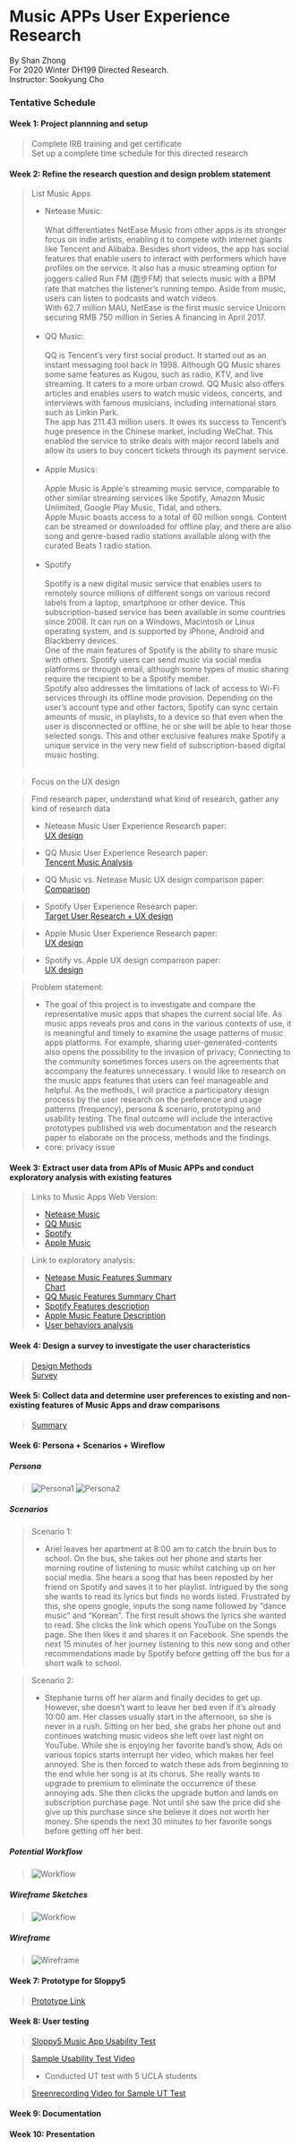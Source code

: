 Music APPs User Experience Research
============================
By Shan Zhong <br>
For 2020 Winter DH199 Directed Research. <br>
Instructor: Sookyung Cho

### Tentative Schedule
#### Week 1: Project plannning and setup
> Complete IRB training and get certificate <br>
> Set up a complete time schedule for this directed research <br>

#### Week 2: Refine the research question and design problem statement
> List Music Apps <br>
>* Netease Music:<br> <br>
What differentiates NetEase Music from other apps is its stronger focus on indie artists, enabling it to compete with internet giants like Tencent and Alibaba. Besides short videos, the app has social features that enable users to interact with performers which have profiles on the service. It also has a music streaming option for joggers called Run FM (跑步FM) that selects music with a BPM rate that matches the listener’s running tempo. Aside from music, users can listen to podcasts and watch videos.<br>
With 62.7 million MAU, NetEase is the first music service Unicorn securing RMB 750 million in Series A financing in April 2017.<br> <br>
>* QQ Music:<br> <br>
QQ is Tencent’s very first social product. It started out as an instant messaging tool back in 1998. Although QQ Music shares some  same features as Kugou, such as radio, KTV, and live streaming. It caters to a more urban crowd. QQ Music also offers articles and enables users to watch music videos, concerts, and interviews with famous musicians, including international stars such as Linkin Park.<br>
The app has 211.43 million users. It owes its success to Tencent’s huge presence in the Chinese market, including WeChat. This enabled the service to strike deals with major record labels and allow its users to buy concert tickets through its payment service.<br> <br>
>* Apple Musics:<br> <br>
Apple Music is Apple's streaming music service, comparable to other similar streaming services like Spotify, Amazon Music Unlimited, Google Play Music, Tidal, and others.<br>
Apple Music boasts access to a total of 60 million songs. Content can be streamed or downloaded for offline play, and there are also song and genre-based radio stations available along with the curated Beats 1 radio station. <br> <br>
>* Spotify <br> <br>
Spotify is a new digital music service that enables users to remotely source millions of different songs on various record labels from a laptop, smartphone or other device. This subscription-based service has been available in some countries since 2008. It can run on a Windows, Macintosh or Linux operating system, and is supported by iPhone, Android and Blackberry devices.<br>
One of the main features of Spotify is the ability to share music with others. Spotify users can send music via social media platforms or through email, although some types of music sharing require the recipient to be a Spotify member.<br>
Spotify also addresses the limitations of lack of access to Wi-Fi services through its offline mode provision. Depending on the user’s account type and other factors, Spotify can sync certain amounts of music, in playlists, to a device so that even when the user is disconnected or offline, he or she will be able to hear those selected songs. This and other exclusive features make Spotify a unique service in the very new field of subscription-based digital music hosting.<br> <br>

> Focus on the UX design <br>

> Find research paper, understand what kind of research, gather any kind of research data <br>
>* Netease Music User Experience Research paper:<br>
>[UX design](https://drive.google.com/file/d/1yW60P6aDQPjXHUzsspinbbJnIV_9zMAN/view?usp=sharing) <br>

>* QQ Music User Experience Research paper:<br>
>[Tencent Music Analysis](https://musicindustryblog.wordpress.com/tag/qq-music/)<br>

>* QQ Music vs. Netease Music UX design comparison paper: <br>
>[Comparison](https://soundcharts.com/blog/music-market-focus-china-part-1) <br>

>* Spotify User Experience Research paper:<br>
>[Target User Research + UX design](http://judykosowsky.com/spotify) <br>

>* Apple Music User Experience Research paper:<br>
>[UX design](https://aarthipadmanabhan.com/apple-music) <br>

>* Spotify vs. Apple UX design comparison paper:<br>
>[UX design](https://usabilitygeek.com/ux-case-study-spotify-vs-apple-music-mobile-apps/) <br>

> Problem statement: <br>
>* The goal of this project is to investigate and compare the representative music apps that shapes the current social life.
As music apps reveals pros and cons in the various contexts of use, it is meaningful and timely to examine the usage patterns of music apps platforms. For example, sharing user-generated-contents also opens the possibility to the invasion of privacy; Connecting to the community sometimes forces users on the agreements that accompany the features unnecessary. I would like to research on the music apps features that users can feel manageable and helpful. As the methods, I will practice a participatory design process by the user research on the preference and usage patterns (frequency), persona & scenario, prototyping and usability testing. The final outcome will include the interactive prototypes published via web documentation and the research paper to elaborate on the process, methods and the findings.
>* core: privacy issue 

#### Week 3: Extract user data from APIs of Music APPs and conduct exploratory analysis with existing features
> Links to Music Apps Web Version:
>* [Netease Music](https://music.163.com/) <br>
>* [QQ Music](https://y.qq.com/) <br>
>* [Spotify](https://open.spotify.com/) <br>
>* [Apple Music](https://www.apple.com/apple-music/) <br>

> Link to exploratory analysis:
>* [Netease Music Features Summary](https://github.com/ShanZ3/UX-Research-2020/blob/master/NetEase%20Music%20App%20Description.pdf) <br>
[Chart](https://github.com/ShanZ3/UX-Research-2020/blob/master/netease_music_features.png)<br>
>* [QQ Music Features Summary Chart](https://github.com/ShanZ3/UX-Research-2020/blob/master/qq_music_features.jpg) <br>
>* [Spotify Features description](https://support.spotify.com/us/using_spotify/features/) <br>
>* [Apple Music Feature Description](https://github.com/ShanZ3/UX-Research-2020/blob/master/Apple%20Music%20description.pdf) <br>
>* [User behaviors analysis](https://github.com/ShanZ3/UX-Research-2020/blob/master/EA.pdf) <br>

#### Week 4: Design a survey to investigate the user characteristics 

> [Design Methods](https://docs.google.com/document/d/1CVfSZMHEYXDiZzQz2oNOvyCaknkcAH1wCLUS0uwzY28/edit?usp=sharing)<br>
> [Survey](https://forms.gle/1ZU5pQBPSYBsqZxQ9)<br>

#### Week 5: Collect data and determine user preferences to existing and non-existing features of Music Apps and draw comparisons

>[Summary](https://docs.google.com/document/d/1Px-DzyQgYkvHB6H2gtKOkeWHcqVx4vhnXL4PO85fzHA/edit?usp=sharing)

#### Week 6: Persona + Scenarios + Wireflow
##### Persona 
> ![Persona1](https://github.com/ShanZ3/UX-Research-2020/blob/master/persona1.png)
> ![Persona2](https://github.com/ShanZ3/UX-Research-2020/blob/master/Persona2.png)

##### Scenarios
> Scenario 1: <br>
>* Ariel leaves her apartment at 8:00 am to catch the bruin bus to school. On the bus, she takes out her phone and starts her morning routine of listening to music whilst catching up on her social media. She hears a song that has been reposted by her friend on Spotify and saves it to her playlist. Intrigued by the song she wants to read its lyrics but finds no words listed. Frustrated by this, she opens google, inputs the song name followed by “dance music” and “Korean”. The first result shows the lyrics she wanted to read. She clicks the link which opens YouTube on the Songs page. She then likes it and shares it on Facebook. She spends the next 15 minutes of her journey listening to this new song and other recommendations made by Spotify before getting off the bus for a short walk to school.  <br>

> Scenario 2: <br>
>* Stephanie turns off her alarm and finally decides to get up. However, she doesn’t want to leave her bed even if it’s already 10:00 am. Her classes usually start in the afternoon, so she is never in a rush. Sitting on her bed, she grabs her phone out and continues watching music videos she left over last night on YouTube. While she is enjoying her favorite band’s show, Ads on various topics starts interrupt her video, which makes her feel annoyed. She is then forced to watch these ads from beginning to the end while her song is at its chorus. She really wants to upgrade to premium to eliminate the occurrence of these annoying ads. She then clicks the upgrade button and lands on subscription purchase page. Not until she saw the price did she give up this purchase since she believe it does not worth her money. She spends the next 30 minutes to her favorite songs before getting off her bed.  

##### Potential Workflow
> ![Workflow](https://github.com/ShanZ3/UX-Research-2020/blob/master/Wireflow_199.png)

##### Wireframe Sketches
> ![Workflow](https://github.com/ShanZ3/UX-Research-2020/blob/master/sloppysketches.jpeg)

##### Wireframe
> ![Wireframe](https://github.com/ShanZ3/UX-Research-2020/blob/master/Sloppy5_Music_Wireframe.png)

#### Week 7: Prototype for Sloppy5
> [Prototype Link](https://projects.invisionapp.com/prototype/ck734j09y0069kn01usvzup7u/play)

#### Week 8: User testing
> [Sloppy5 Music App Usability Test](https://docs.google.com/forms/d/e/1FAIpQLSfxBfOWAWkOzb3Vjpa9YuvJ6m9l9xe2aW5mZDg_FMWkPQMu8g/viewform?usp=sf_link) <br>

> [Sample Usability Test Video](https://drive.google.com/file/d/1B7UuGRq9oQHLguhwzfcnZzvDCZJxF_UG/view?usp=sharing)
>* Conducted UT test with 5 UCLA students

> [Sreenrecording Video for Sample UT Test](https://drive.google.com/file/d/1HOOK9EvoUocptkYiMkHg6VDuqWCQMWRb/view?usp=sharing) 

#### Week 9: Documentation

#### Week 10: Presentation
